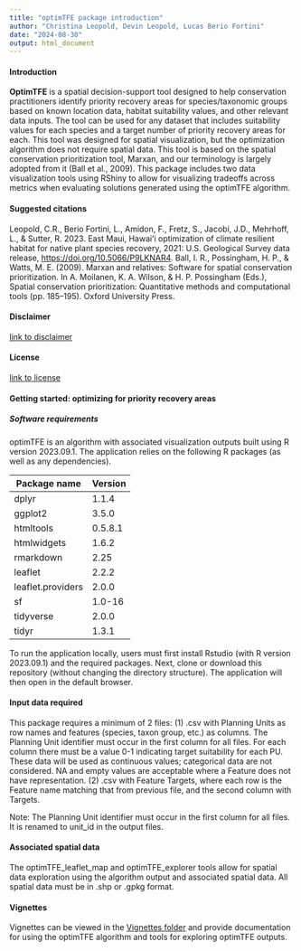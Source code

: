 ```yaml
---
title: "optimTFE package introduction"
author: "Christina Leopold, Devin Leopold, Lucas Berio Fortini"
date: "2024-08-30"
output: html_document
---
```


#### Introduction

**OptimTFE** is a spatial decision-support tool designed to help conservation practitioners
identify priority recovery areas for species/taxonomic groups based on known location data,
habitat suitability values, and other relevant data inputs. The tool can be used for
any dataset that includes suitability values for each species and a target number
of priority recovery areas for each.
This tool was designed for spatial visualization, but the optimization algorithm
does not require spatial data.
This tool is based on the spatial conservation prioritization tool, Marxan, and
our terminology is largely adopted from it (Ball et al., 2009).
This package includes two data visualization tools using RShiny to allow for visualizing tradeoffs
across metrics when evaluating solutions generated using the optimTFE algorithm.


#### Suggested citations
Leopold, C.R., Berio Fortini, L., Amidon, F., Fretz, S., Jacobi, J.D., Mehrhoff, L., & Sutter, R. 2023. East Maui, Hawaiʻi optimization of climate resilient habitat for native plant species recovery, 2021: U.S. Geological Survey data release, <https://doi.org/10.5066/P9LKNAR4>.
Ball, I. R., Possingham, H. P., & Watts, M. E. (2009). Marxan and relatives: Software for spatial conservation prioritization. In A. Moilanen, K. A. Wilson, & H. P. Possingham (Eds.), Spatial conservation prioritization: Quantitative methods and computational tools (pp. 185–195). Oxford University Press.

#### Disclaimer

[link to disclaimer](https://code.usgs.gov/pierc/optimTFE/-/blob/main/DISCLAIMER.md?ref_type=heads) 

#### License

[link to license](https://code.usgs.gov/pierc/optimTFE/-/blob/main/LICENSE.md?ref_type=heads)

#### Getting started: optimizing for priority recovery areas

##### Software requirements

optimTFE is an algorithm with associated visualization outputs built using R version 2023.09.1. The application relies on the following R packages (as well as any dependencies). 

Package name      |  Version      
----------------- |--------------
dplyr             | 1.1.4
ggplot2           | 3.5.0
htmltools         | 0.5.8.1
htmlwidgets       | 1.6.2
rmarkdown         | 2.25
leaflet           | 2.2.2
leaflet.providers | 2.0.0
sf                | 1.0-16
tidyverse         | 2.0.0
tidyr             | 1.3.1


To run the application locally, users must first install Rstudio (with R version 2023.09.1) and the required packages. Next, clone or download this repository (without changing the directory structure). The application will then open in the default browser.

#### Input data required

This package requires a minimum of 2 files:
(1) .csv with Planning Units as row names and features (species, taxon group, etc.) as columns. The Planning Unit identifier must occur in the first column for all files. For each column there must be a value 0-1 indicating target suitability for each PU. These data will be used as continuous values; categorical data are not considered. NA and empty values are acceptable where a Feature does not have representation. 
(2) .csv with Feature Targets, where each row is the Feature name matching that from previous file, and the second column with Targets.

Note: The Planning Unit identifier must occur in the first column for all files. It is renamed to unit_id in the output files.

#### Associated spatial data
The optimTFE_leaflet_map and optimTFE_explorer tools allow for spatial data exploration using the algorithm output and associated spatial data. All spatial data must be in .shp or .gpkg format.

#### Vignettes
Vignettes can be viewed in the [Vignettes folder](https://code.usgs.gov/pierc/optimTFE/-/tree/main/vignettes?ref_type=heads) and
provide documentation for using the optimTFE algorithm and tools for exploring optimTFE
outputs.
